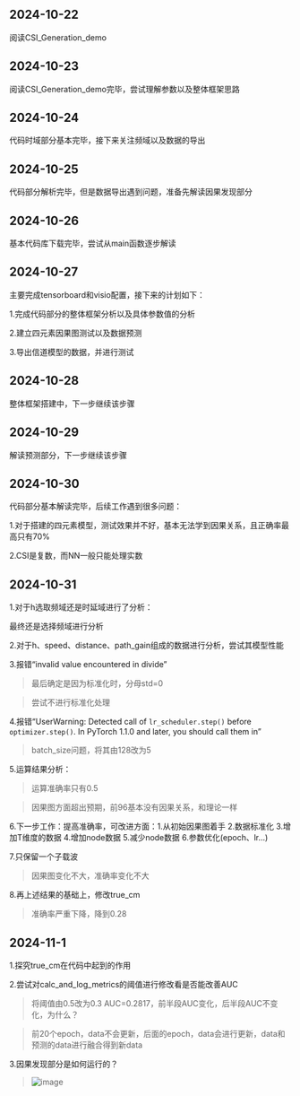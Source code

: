 ## 2024-10-22

阅读CSI_Generation_demo

## 2024-10-23

阅读CSI_Generation_demo完毕，尝试理解参数以及整体框架思路

## 2024-10-24

代码时域部分基本完毕，接下来关注频域以及数据的导出

## 2024-10-25

代码部分解析完毕，但是数据导出遇到问题，准备先解读因果发现部分

## 2024-10-26

基本代码库下载完毕，尝试从main函数逐步解读

## 2024-10-27

主要完成tensorboard和visio配置，接下来的计划如下：

1.完成代码部分的整体框架分析以及具体参数值的分析

2.建立四元素因果图测试以及数据预测

3.导出信道模型的数据，并进行测试

## 2024-10-28

整体框架搭建中，下一步继续该步骤

## 2024-10-29

解读预测部分，下一步继续该步骤

## 2024-10-30

代码部分基本解读完毕，后续工作遇到很多问题：

1.对于搭建的四元素模型，测试效果并不好，基本无法学到因果关系，且正确率最高只有70%

2.CSI是复数，而NN一般只能处理实数

## 2024-10-31

1.对于h选取频域还是时延域进行了分析：

最终还是选择频域进行分析

2.对于h、speed、distance、path_gain组成的数据进行分析，尝试其模型性能

3.报错“invalid value encountered in divide”

> 最后确定是因为标准化时，分母std=0

> 尝试不进行标准化处理

4.报错“UserWarning: Detected call of `lr_scheduler.step()` before `optimizer.step()`. In PyTorch 1.1.0 and later, you should call them in” 

> batch_size问题，将其由128改为5

5.运算结果分析：

> 运算准确率只有0.5

> 因果图方面超出预期，前96基本没有因果关系，和理论一样

6.下一步工作：提高准确率，可改进方面：1.从初始因果图着手 2.数据标准化 3.增加T维度的数据 4.增加node数据 5.减少node数据 6.参数优化(epoch、lr...)

7.只保留一个子载波

> 因果图变化不大，准确率变化不大

8.再上述结果的基础上，修改true_cm

> 准确率严重下降，降到0.28

## 2024-11-1

1.探究true_cm在代码中起到的作用

2.尝试对calc_and_log_metrics的阈值进行修改看是否能改善AUC

> 将阈值由0.5改为0.3 AUC=0.2817，前半段AUC变化，后半段AUC不变化，为什么？

> 前20个epoch，data不会更新，后面的epoch，data会进行更新，data和预测的data进行融合得到新data

3.因果发现部分是如何运行的？

> ![image](https://github.com/user-attachments/assets/7552dcb4-6b75-431c-badf-d9b6e34497ac)

